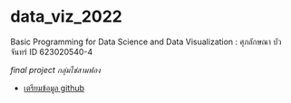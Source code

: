 # data_viz_2022
Basic Programming for Data Science and Data Visualization : ศุภลักษณา  บัวจันทร์  ID 623020540-4

*final project  กลุ่มไข่สามฟอง*
*  [เตรียมข้อมูล github](https://github.com/suphalaksana/data_viz_2022/blob/main/Final_Project.ipynb)
